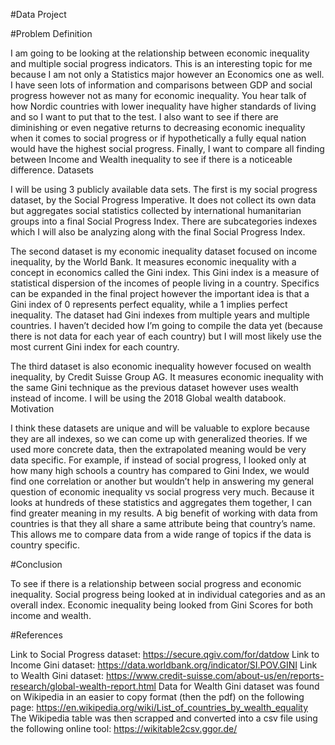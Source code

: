 #Data Project

#Problem Definition

I am going to be looking at the relationship between economic inequality and multiple social progress indicators. This is an interesting topic for me because I am not only a Statistics major however an Economics one as well. I have seen lots of information and comparisons between GDP and social progress however not as many for economic inequality. You hear talk of how Nordic countries with lower inequality have higher standards of living and so I want to put that to the test. I also want to see if there are diminishing or even negative returns to decreasing economic inequality when it comes to social progress or if hypothetically a fully equal nation would have the highest social progress. Finally, I want to compare all finding between Income and Wealth inequality to see if there is a noticeable difference.
Datasets

I will be using 3 publicly available data sets. The first is my social progress dataset, by the Social Progress Imperative. It does not collect its own data but aggregates social statistics collected by international humanitarian groups into a final Social Progress Index. There are subcategories indexes which I will also be analyzing along with the final Social Progress Index.

The second dataset is my economic inequality dataset focused on income inequality, by the World Bank. It measures economic inequality with a concept in economics called the Gini index. This Gini index is a measure of statistical dispersion of the incomes of people living in a country. Specifics can be expanded in the final project however the important idea is that a Gini index of 0 represents perfect equality, while a 1 implies perfect inequality. The dataset had Gini indexes from multiple years and multiple countries. I haven’t decided how I’m going to compile the data yet (because there is not data for each year of each country) but I will most likely use the most current Gini index for each country.

The third dataset is also economic inequality however focused on wealth inequality, by Credit Suisse Group AG. It measures economic inequality with the same Gini technique as the previous dataset however uses wealth instead of income. I will be using the 2018 Global wealth databook.
Motivation

I think these datasets are unique and will be valuable to explore because they are all indexes, so we can come up with generalized theories. If we used more concrete data, then the extrapolated meaning would be very data specific. For example, if instead of social progress, I looked only at how many high schools a country has compared to Gini Index, we would find one correlation or another but wouldn’t help in answering my general question of economic inequality vs social progress very much. Because it looks at hundreds of these statistics and aggregates them together, I can find greater meaning in my results.
A big benefit of working with data from countries is that they all share a same attribute being that country’s name. This allows me to compare data from a wide range of topics if the data is country specific.

#Conclusion

To see if there is a relationship between social progress and economic inequality. Social progress being looked at in individual categories and as an overall index. Economic inequality being looked from Gini Scores for both income and wealth.

#References

Link to Social Progress dataset: https://secure.qgiv.com/for/datdow
Link to Income Gini dataset: https://data.worldbank.org/indicator/SI.POV.GINI
Link to Wealth Gini dataset: https://www.credit-suisse.com/about-us/en/reports-research/global-wealth-report.html
Data for Wealth Gini dataset was found on Wikipedia in an easier to copy format (then the pdf) on the following page: https://en.wikipedia.org/wiki/List_of_countries_by_wealth_equality
The Wikipedia table was then scrapped and converted into a csv file using the following online tool: https://wikitable2csv.ggor.de/
